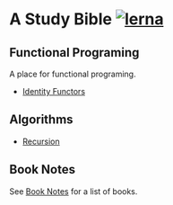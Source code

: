 # A Study Bible  [![lerna](https://img.shields.io/badge/maintained%20with-lerna-cc00ff.svg)](https://lernajs.io/)

## Functional Programing
A place for functional programing.
* [Identity Functors](packages/functional-programing/identity-functor)

## Algorithms
* [Recursion](packages/algorithms/recursion)

## Book Notes
See [Book Notes](packages/book-notes) for a list of books.
